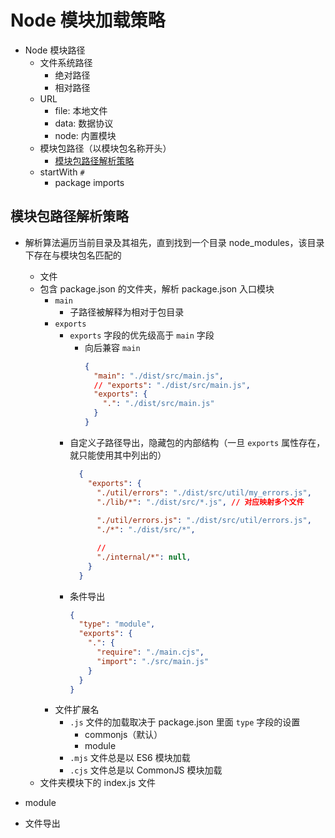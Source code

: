 # Node 模块加载策略

- Node 模块路径
  - 文件系统路径
    - 绝对路径
    - 相对路径
  - URL
    - file: 本地文件
    - data: 数据协议
    - node: 内置模块
  - 模块包路径（以模块包名称开头）
    - [模块包路径解析策略](#模块包路径解析策略)
  - startWith `#`
    - package imports

## 模块包路径解析策略

- 解析算法遍历当前目录及其祖先，直到找到一个目录 node_modules，该目录下存在与模块包名匹配的
  - 文件
  - 包含 package.json 的文件夹，解析 package.json 入口模块
    - `main`
      - 子路径被解释为相对于包目录
    - `exports`
      - `exports` 字段的优先级高于 `main` 字段
        - 向后兼容 `main`
          ```json
          {
            "main": "./dist/src/main.js",
            // "exports": "./dist/src/main.js", 
            "exports": {
              ".": "./dist/src/main.js"
            }
          }
          ```
      - 自定义子路径导出，隐藏包的内部结构（一旦 `exports` 属性存在，就只能使用其中列出的）
        ```json
          {
            "exports": {
              "./util/errors": "./dist/src/util/my_errors.js",
              "./lib/*": "./dist/src/*.js", // 对应映射多个文件
              
              "./util/errors.js": "./dist/src/util/errors.js",
              "./*": "./dist/src/*",

              //
              "./internal/*": null,
            }
          }
        ```
      - 条件导出
        ```json
        {
          "type": "module",
          "exports": {
            ".": {
              "require": "./main.cjs",
              "import": "./src/main.js"
            }
          }
        }
        ```
    - 文件扩展名
      - `.js` 文件的加载取决于 package.json 里面 `type` 字段的设置
        - commonjs（默认）
        - module
      - `.mjs` 文件总是以 ES6 模块加载
      - `.cjs` 文件总是以 CommonJS 模块加载
  - 文件夹模块下的 index.js 文件


- module
- 文件导出
